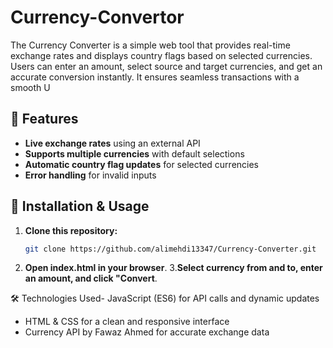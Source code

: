 # Currency-Convertor
The Currency Converter is a simple web tool that provides real-time exchange rates and displays country flags based on selected currencies. Users can enter an amount, select source and target currencies, and get an accurate conversion instantly. It ensures seamless transactions with a smooth U

## 🚀 Features
- **Live exchange rates** using an external API  
- **Supports multiple currencies** with default selections  
- **Automatic country flag updates** for selected currencies  
- **Error handling** for invalid inputs  

## 🔧 Installation & Usage
1. **Clone this repository:**  
   ```bash
   git clone https://github.com/alimehdi13347/Currency-Converter.git

2. **Open index.html in your browser**.
3.**Select currency from and to, enter an amount, and click "Convert**.

🛠 Technologies Used- JavaScript (ES6) for API calls and dynamic updates
- HTML & CSS for a clean and responsive interface
- Currency API by Fawaz Ahmed for accurate exchange data
